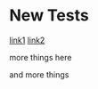 # New Tests

[link1](https://www.google.com)
[link2](https://www.github.com)


more things here

and more things
